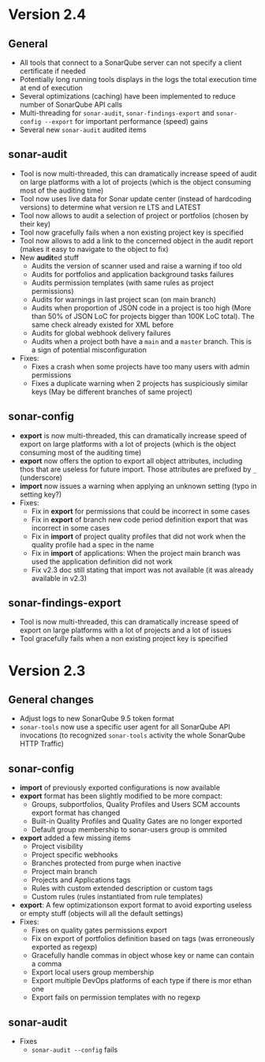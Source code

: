 # Version 2.4

## General
- All tools that connect to a SonarQube server can not specify a client certificate if needed
- Potentially long running tools displays in the logs the total execution time at end of execution
- Several optimizations (caching) have been implemented to reduce number of SonarQube API calls
- Multi-threading for `sonar-audit`, `sonar-findings-export` and `sonar-config --export` for important performance (speed) gains
- Several new `sonar-audit` audited items

## sonar-audit
- Tool is now multi-threaded, this can dramatically increase speed of audit on large platforms with a lot of projects (which is the object consuming most of the auditing time)
- Tool now uses live data for Sonar update center (instead of hardcoding versions) to determine what version re LTS and LATEST
- Tool now allows to audit a selection of project or portfolios (chosen by their key)
- Tool now gracefully fails when a non existing project key is specified 
- Tool now allows to add a link to the concerned object in the audit report (makes it easy to navigate to the object to fix)
- New **audit**ed stuff
  - Audits the version of scanner used and raise a warning if too old
  - Audits for portfolios and application background tasks failures
  - Audits permission templates (with same rules as project permissions)
  - Audits for warnings in last project scan (on main branch)
  - Audits when proportion of JSON code in a project is too high (More than 50% of JSON LoC for projects bigger than 100K LoC total). The same check already existed for XML before
  - Audits for global webhook delivery failures
  - Audits when a project both have a `main` and a `master` branch. This is a sign of potential misconfiguration
- Fixes:
  - Fixes a crash when some projects have too many users with admin permissions
  - Fixes a duplicate warning when 2 projects has suspiciously similar keys (May be different branches of same project)

## sonar-config
- **export** is now multi-threaded, this can dramatically increase speed of export on large platforms with a lot of projects (which is the object consuming most of the auditing time)
- **export** now offers the option to export all object attributes, including thos that are useless for future import. Those attributes are prefixed by `_` (underscore)
- **import** now issues a warning when applying an unknown setting (typo in setting key?)
- Fixes:
  - Fix in **export** for permissions that could be incorrect in some cases
  - Fix in **export** of branch new code period definition export that was incorrect in some cases
  - Fix in **import** of project quality profiles that did not work when the quality profile had a spec in the name
  - Fix in **import** of applications: When the project main branch was used the application definition did not work
  - Fix v2.3 doc still stating that import was not available (it was already available in v2.3)

## sonar-findings-export
- Tool is now multi-threaded, this can dramatically increase speed of export on large platforms with a lot of projects and a lot of issues
- Tool gracefully fails when a non existing project key is specified 

# Version 2.3

## General changes
- Adjust logs to new SonarQube 9.5 token format
- `sonar-tools` now use a specific user agent for all SonarQube API invocations (to recognized `sonar-tools` activity the whole SonarQube HTTP Traffic)

## sonar-config
- **import** of previously exported configurations is now available
- **export** format has been slightly modified to be more compact:
  - Groups, subportfolios, Quality Profiles and Users SCM accounts export format has changed
  - Built-in Quality Profiles and Quality Gates are no longer exported
  - Default group membership to sonar-users group is ommited
- **export** added a few missing items
  - Project visibility
  - Project specific webhooks
  - Branches protected from purge when inactive
  - Project main branch
  - Projects and Applications tags
  - Rules with custom extended description or custom tags
  - Custom rules (rules instantiated from rule templates)
- **export**: A few optimizationson export format to avoid exporting useless or empty stuff (objects will all the default settings)
- Fixes:
  - Fixes on quality gates permissions export
  - Fix on export of portfolios definition based on tags (was erroneously exported as regexp)
  - Gracefully handle commas in object whose key or name can contain a comma
  - Export local users group membership
  - Export multiple DevOps platforms of each type if there is mor ethan one
  - Export fails on permission templates with no regexp

## sonar-audit
- Fixes
  - `sonar-audit --config` fails


